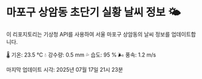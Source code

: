 
# 마포구 상암동 초단기 실황 날씨 정보 🌤️

이 리포지토리는 기상청 API를 사용하여 서울 마포구 상암동의 날씨 정보를 업데이트합니다. 

🌡️ 기온: 23.5 ℃
💧 강수량: 0.5 mm
💦 습도: 95 %
🌬️ 풍속: 1.2 m/s

마지막 업데이트 시각: 2025년 07월 17일 21시 23분    
